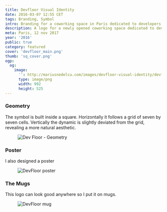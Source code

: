 ```yaml
---
title: Devfloor Visual Identity
date: 2016-03-07 12:55 CET
tags: Branding, Symbol
intro: Branding for a coworking space in Paris dedicated to developers
description: A logo for a newly opened coworking space dedicated to developers. To be used in conjunction with NUMA’s logo and sometimes as a standalone symbol
meta: Paris, 12 nov 2017
year: '2016'
public: true
category: featured
cover: 'devfloor_main.png'
thumb: 'sq_cover.png'
ogp:
  og:
    image:
      '': http://mariusnedelcu.com/images/devfloor-visual-identity/devfloor_main.png
      type: image/png
      width: 992
      height: 525
---
```


### Geometry
The symbol is built inside a square. Horizontally it follows a grid of seven by seven cells. Vertically the dynamic is slightly deviated from the grid, revealing a more natural aesthetic.
<figure>
	<img src="/images/devfloor-visual-identity/dvf_1.png" alt= "Dev Floor - Geometry">
</figure>

### Poster
I also designed a poster

<figure class="one">
	<img src="/images/devfloor-visual-identity/devfloor_poster.png" alt="DevFloor poster">
</figure>

### The Mugs
This logo can look good anywhere so I put it on mugs.
<figure>
	<img src="/images/devfloor-visual-identity/devfloor_mug.jpg" alt="DevFloor mug">
</figure>
